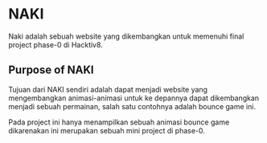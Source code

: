 # NAKI
Naki adalah sebuah website yang dikembangkan untuk memenuhi final project phase-0 di Hacktiv8. 

## Purpose of NAKI
Tujuan dari NAKI sendiri adalah dapat menjadi website yang mengembangkan animasi-animasi untuk ke depannya dapat dikembangkan menjadi sebuah permainan, salah satu contohnya adalah bounce game ini.

Pada project ini hanya menampilkan sebuah animasi bounce game dikarenakan ini merupakan sebuah mini project di phase-0.
